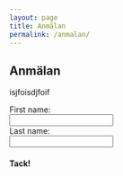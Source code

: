 ```yaml
---
layout: page
title: Anmälan
permalink: /anmalan/
---
```



## Anmälan
isjfoisdjfoif

<form>
  First name:<br>
  <input type="text" name="firstname"><br>
  Last name:<br>
  <input type="text" name="lastname">
</form>

#### Tack!
